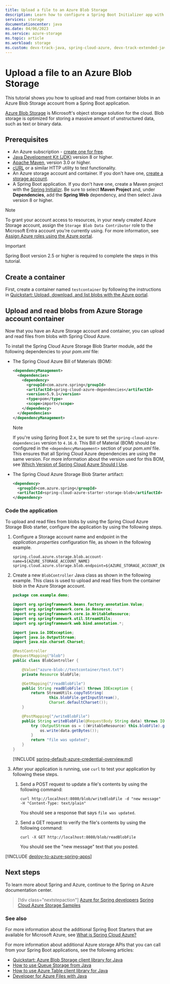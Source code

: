 ```yaml
---
title: Upload a file to an Azure Blob Storage
description: Learn how to configure a Spring Boot Initializer app with the Azure Storage starter.
services: storage
documentationcenter: java
ms.date: 04/06/2023
ms.service: azure-storage
ms.topic: article
ms.workload: storage
ms.custom: devx-track-java, spring-cloud-azure, devx-track-extended-java
---
```


# Upload a file to an Azure Blob Storage

This tutorial shows you how to upload and read from container blobs in an Azure Blob Storage account from a Spring Boot application.

[Azure Blob Storage](/azure/storage/blobs/) is Microsoft's object storage solution for the cloud. Blob storage is optimized for storing a massive amount of unstructured data, such as text or binary data.

## Prerequisites

- An Azure subscription - [create one for free](https://azure.microsoft.com/free/).
- [Java Development Kit (JDK)](/java/azure/jdk/) version 8 or higher.
- [Apache Maven](http://maven.apache.org/), version 3.0 or higher.
- [cURL](https://curl.se/) or a similar HTTP utility to test functionality.
- An Azure storage account and container. If you don't have one, [create a storage account](/azure/storage/common/storage-account-create?tabs=azure-portal).
- A Spring Boot application. If you don't have one, create a Maven project with the [Spring Initializr](https://start.spring.io/). Be sure to select **Maven Project** and, under **Dependencies**, add the **Spring Web** dependency, and then select Java version 8 or higher.

> [!NOTE]
> To grant your account access to resources, in your newly created Azure Storage account, assign the `Storage Blob Data Contributor` role to the Microsoft Entra account you're currently using. For more information, see [Assign Azure roles using the Azure portal](/azure/role-based-access-control/role-assignments-portal).

> [!IMPORTANT]
> Spring Boot version 2.5 or higher is required to complete the steps in this tutorial.

## Create a container

First, create a container named `testcontainer` by following the instructions in [Quickstart: Upload, download, and list blobs with the Azure portal](/azure/storage/blobs/storage-quickstart-blobs-portal).

## Upload and read blobs from Azure Storage account container

Now that you have an Azure Storage account and container, you can upload and read files from blobs with Spring Cloud Azure.

To install the Spring Cloud Azure Storage Blob Starter module, add the following dependencies to your *pom.xml* file:

- The Spring Cloud Azure Bill of Materials (BOM):

  ```xml
  <dependencyManagement>
    <dependencies>
      <dependency>
        <groupId>com.azure.spring</groupId>
        <artifactId>spring-cloud-azure-dependencies</artifactId>
        <version>5.9.1</version>
        <type>pom</type>
        <scope>import</scope>
      </dependency>
    </dependencies>
  </dependencyManagement>
  ```

  > [!NOTE]
  > If you're using Spring Boot 2.x, be sure to set the `spring-cloud-azure-dependencies` version to `4.16.0`.
  > This Bill of Material (BOM) should be configured in the `<dependencyManagement>` section of your *pom.xml* file. This ensures that all Spring Cloud Azure dependencies are using the same version.
  > For more information about the version used for this BOM, see [Which Version of Spring Cloud Azure Should I Use](https://github.com/Azure/azure-sdk-for-java/wiki/Spring-Versions-Mapping#which-version-of-spring-cloud-azure-should-i-use).

- The Spring Cloud Azure Storage Blob Starter artifact:

  ```xml
  <dependency>
    <groupId>com.azure.spring</groupId>
    <artifactId>spring-cloud-azure-starter-storage-blob</artifactId>
  </dependency>
  ```

### Code the application

To upload and read files from blobs by using the Spring Cloud Azure Storage Blob starter, configure the application by using the following steps.

1. Configure a Storage account name and endpoint in the *application.properties* configuration file, as shown in the following example.

   ```properties
   spring.cloud.azure.storage.blob.account-name=${AZURE_STORAGE_ACCOUNT_NAME}
   spring.cloud.azure.storage.blob.endpoint=${AZURE_STORAGE_ACCOUNT_ENDPOINT}
   ```

1. Create a new `BlobController` Java class as shown in the following example. This class is used to upload and read files from the container blob in the Azure Storage account.

   ```java
   package com.example.demo;

   import org.springframework.beans.factory.annotation.Value;
   import org.springframework.core.io.Resource;
   import org.springframework.core.io.WritableResource;
   import org.springframework.util.StreamUtils;
   import org.springframework.web.bind.annotation.*;

   import java.io.IOException;
   import java.io.OutputStream;
   import java.nio.charset.Charset;

   @RestController
   @RequestMapping("blob")
   public class BlobController {

       @Value("azure-blob://testcontainer/test.txt")
       private Resource blobFile;

       @GetMapping("/readBlobFile")
       public String readBlobFile() throws IOException {
           return StreamUtils.copyToString(
                   this.blobFile.getInputStream(),
                   Charset.defaultCharset());
       }

       @PostMapping("/writeBlobFile")
       public String writeBlobFile(@RequestBody String data) throws IOException {
           try (OutputStream os = ((WritableResource) this.blobFile).getOutputStream()) {
               os.write(data.getBytes());
           }
           return "file was updated";
       }
   }
   ```

   [!INCLUDE [spring-default-azure-credential-overview.md](includes/spring-default-azure-credential-overview.md)]

1. After your application is running, use `curl` to test your application by following these steps.

   1. Send a POST request to update a file's contents by using the following command:

      ```shell
      curl http://localhost:8080/blob/writeBlobFile -d "new message" -H "Content-Type: text/plain"
      ```

      You should see a response that says `file was updated`.

   1. Send a GET request to verify the file's contents by using the following command:

      ```shell
      curl -X GET http://localhost:8080/blob/readBlobFile
      ```

      You should see the "new message" text that you posted.

[!INCLUDE [deploy-to-azure-spring-apps](includes/deploy-to-azure-spring-apps.md)]

## Next steps

To learn more about Spring and Azure, continue to the Spring on Azure documentation center.

> [!div class="nextstepaction"]
> [Azure for Spring developers](../spring/index.yml)
> [Spring Cloud Azure Storage Samples](https://github.com/Azure-Samples/azure-spring-boot-samples/tree/main/storage)

### See also

For more information about the additional Spring Boot Starters that are available for Microsoft Azure, see [What is Spring Cloud Azure?](spring-cloud-azure-overview.md)

For more information about additional Azure storage APIs that you can call from your Spring Boot applications, see the following articles:

- [Quickstart: Azure Blob Storage client library for Java](/azure/storage/blobs/storage-java-how-to-use-blob-storage)
- [How to use Queue Storage from Java](/azure/storage/queues/storage-quickstart-queues-java)
- [How to use Azure Table client library for Java](/azure/cosmos-db/table-storage-how-to-use-java)
- [Developer for Azure Files with Java](/azure/storage/files/storage-java-how-to-use-file-storage)
